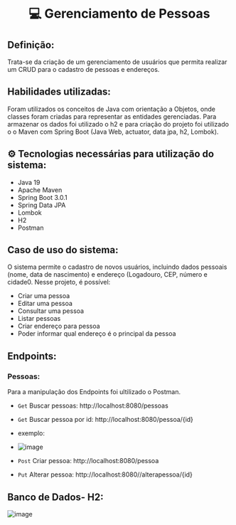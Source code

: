 <h1 align = "center"> 💻 Gerenciamento de Pessoas </h1>

## Definição:
Trata-se da criação de um gerenciamento de usuários que permita realizar um CRUD para o cadastro de pessoas e endereços. 

## Habilidades utilizadas:

Foram utilizados os conceitos de Java com orientação a Objetos, onde classes foram criadas para representar as entidades gerenciadas. Para armazenar os dados foi utilizado o h2 e para criação do projeto foi utilizado o o Maven com Spring Boot (Java Web, actuator, data jpa, h2, Lombok).	

## ⚙️ Tecnologias necessárias para utilização do sistema:
+ Java 19
+ Apache Maven
+ Spring Boot 3.0.1
+ Spring Data JPA
+ Lombok
+ H2 
+ Postman

## Caso de uso do sistema:
O sistema permite o cadastro de novos usuários, incluindo dados pessoais (nome, data de nascimento) e endereço (Logadouro, CEP, número e cidade0. Nesse projeto, é possível:

+ Criar uma pessoa
+ Editar uma pessoa
+	Consultar uma pessoa
+ Listar pessoas
+	Criar endereço para pessoa
+	Poder informar qual endereço é o principal da pessoa

## Endpoints:

### Pessoas:

Para a manipulação dos Endpoints foi ultilizado o Postman.

-	`Get` Buscar pessoas: http://localhost:8080/pessoas
-	`Get` Buscar pessoa por id: http://localhost:8080/pessoa/{id}

- exemplo:
- ![image](https://user-images.githubusercontent.com/108132741/213063054-b9619983-cd89-40b8-abb9-ade1c720c5cd.png)


-	`Post` Criar pessoa: http://localhost:8080/pessoa
-	`Put` Alterar pessoa: http://localhost:8080//alterapessoa/{id}

## Banco de Dados- H2:

![image](https://user-images.githubusercontent.com/108132741/213057137-dd2b6595-bbe8-452d-b1b1-7081fab8b71c.png)
